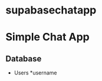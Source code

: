 # supabasechatapp

# Simple Chat App

## Database


* Users
    *username


    <script src="https://cdn.jsdelivr.net/npm/@supabase/supabase-js@2"></script>

    <script src="https://cdn.jsdelivr.net/npm/@supabase/supabase-js@2"></script>